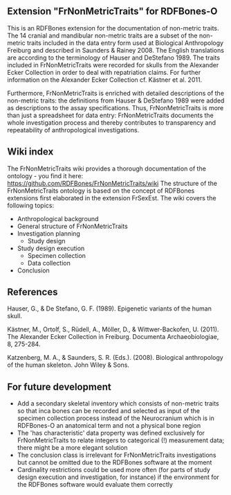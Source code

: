 ## Extension "FrNonMetricTraits" for RDFBones-O
This is an RDFBones extension for the documentation of non-metric traits. The 14 cranial and mandibular non-metric traits are a subset of the non-metric traits included in the data entry form used at Biological Anthropology Freiburg and described in Saunders & Rainey 2008. The English translations are according to the terminology of Hauser and DeStefano 1989. The traits included in FrNonMetricTraits were recorded for skulls from the Alexander Ecker Collection in order to deal with repatriation claims. For further information on the Alexander Ecker Collection cf. Kästner et al. 2011.

Furthermore, FrNonMetricTraits is enriched with detailed descriptions of the non-metric traits: the definitions from Hauser & DeStefano 1989 were added as descriptions to the assay specifications. Thus, FrNonMetricTraits is more than just a spreadsheet for data entry: FrNonMetricTraits documents the whole investigation process and thereby contributes to transparency and repeatability of anthropological investigations. 

## Wiki index
The FrNonMetricTraits wiki provides a thorough documentation of the ontology - you find it here: https://github.com/RDFBones/FrNonMetricTraits/wiki The structure of the FrNonMetricTraits ontology is based on the concept of RDFBones extensions first elaborated in the extension FrSexEst. The wiki covers the following topics:
* Anthropological background
* General structure of FrNonMetricTraits
* Investigation planning
     - Study design
* Study design execution
     - Specimen collection
     - Data collection
* Conclusion

## References
Hauser, G., & De Stefano, G. F. (1989). Epigenetic variants of the human skull.

Kästner, M., Ortolf, S., Rüdell, A., Möller, D., & Wittwer-Backofen, U. (2011). The Alexander Ecker Collection in Freiburg. Documenta Archaeobiologiae, 8, 275-284.

Katzenberg, M. A., & Saunders, S. R. (Eds.). (2008). Biological anthropology of the human skeleton. John Wiley & Sons.



## For future development
* Add a secondary skeletal inventory which consists of non-metric traits so that inca bones can be recorded and selected as input of the specimen collection process instead of the Neurocranium which is in RDFBones-O an anatomical term and not a physical bone region
* The 'has characteristic' data property was defined exclusively for FrNonMetricTraits to relate integers to categorical (!) measurement data; there might be a more elegant solution
* The conclusion class is irrelevant for FrNonMetricTraits investigations but cannot be omitted due to the RDFBones software at the moment
* Cardinality restrictions could be used more often (for parts of study design execution and investigation, for instance) if the environment for the RDFBones software would evaluate them correctly
